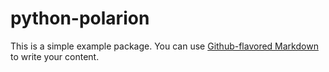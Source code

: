 # python-polarion

This is a simple example package. You can use
[Github-flavored Markdown](https://guides.github.com/features/mastering-markdown/)
to write your content.